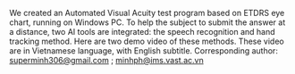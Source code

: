 We created an Automated Visual Acuity test program based on ETDRS eye chart, running on Windows PC. To help the subject to submit the answer at a distance, two AI tools are integrated: the speech recognition and hand tracking method. Here are two demo video of these methods. These video are in Vietnamese language, with English subtitle. 
Corresponding author: superminh306@gmail.com ; minhph@ims.vast.ac.vn
